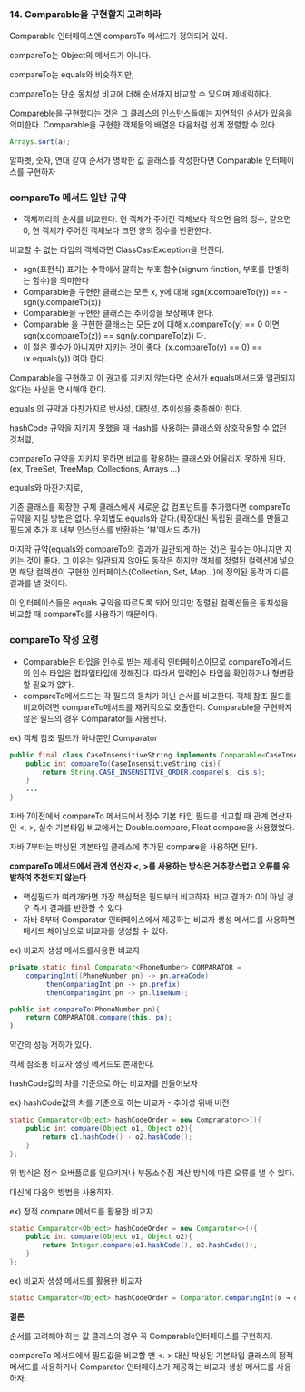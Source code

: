 ### 14. Comparable을 구현할지 고려하라

Comparable 인터페이스엔 compareTo 메서드가 정의되어 있다.

compareTo는 Object의 메서드가 아니다.

compareTo는 equals와 비슷하지만,

compareTo는 단순 동치성 비교에 더해 순서까지 비교할 수 있으며 제네릭하다.

Compareble을 구현했다는 것은 그 클래스의 인스턴스들에는 자연적인 순서가 있음을 의미한다. Comparable을 구현한 객체들의 배열은 다음처럼 쉽게 정렬할 수 있다.

```java
Arrays.sort(a);
```

알파벳, 숫자, 연대 같이 순서가 명확한 값 클래스를 작성한다면 Comparable 인터페이스를 구현하자

### compareTo 메서드 일반 규약

- 객체끼리의 순서를 비교한다.
  현 객체가 주어진 객체보다 작으면 음의 정수,
  같으면 0,
  현 객체가 주어진 객체보다 크면 양의 정수를 반환한다.

비교할 수 없는 타입의 객체라면 ClassCastException을 던진다.
- sgn(표현식) 표기는 수학에서 말하는 부호 함수(signum finction, 부호를 판별하는 함수)을 의미한다
- Comparable을 구현한 클래스는 모든 x, y에 대해 sgn(x.compareTo(y)) == -sgn(y.compareTo(x))
- Comparable을 구현한 클래스는 추이성을 보장해야 한다.
- Comparable 을 구현한 클래스는 모든 z에 대해 x.compareTo(y) == 0 이면
  sgn(x.compareTo(z)) == sgn(y.compareTo(z)) 다.
- 이 절은 필수가 아니지만 지키는 것이 좋다.
  (x.compareTo(y) == 0) == (x.equals(y)) 여야 한다.

Comparable을 구현하고 이 권고를 지키지 않는다면 순서가 equals메서드와 일관되지 않다는 사실을 명시해야 한다.

equals 의 규약과 마찬가지로 반사성, 대칭성, 추이성을 충종해야 한다.

hashCode 규약을 지키지 못했을 때 Hash를 사용하는 클래스와 상호작용할 수 없던 것처럼,

compareTo 규약을 지키지 못하면 비교를 활용하는 클래스와 어울리지 못하게 된다. (ex, TreeSet, TreeMap, Collections, Arrays …)

equals와 마찬가지로,

기존 클래스를 확장한 구체 클래스에서 새로운 값 컴포넌트를 추가했다면 compareTo 규약을 지킬 방법은 없다. 우회법도 equals와 같다.(확장대신 독립된 클래스를 만들고 필드에 추가 후 내부 인스턴스를 반환하는 ‘뷰’메서드 추가)

마지막 규약(equals와 compareTo의 결과가 일관되게 하는 것)은 필수는 아니지만 지키는 것이 좋다. 그 이유는 일관되지 않아도 동작은 하지만 객체를 정렬된 컬렉션에 넣으면 해당 컬렉션이 구현한 인터페이스(Collection, Set, Map…)에 정의된 동작과 다른 결과를 낼 것이다.

이 인터페이스들은 equals 규약을 따르도록 되어 있지만 정렬된 컬렉션들은 동치성을 비교할 때 compareTo를 사용하기 때문이다.

### compareTo 작성 요령

- Comparable은 타입을 인수로 받는 제네릭 인터페이스이므로 compareTo메서드의 인수 타입은 컴파일타임에 정해진다. 따라서 입력인수 타입을 확인하거나 형변환할 필요가 없다.
- compareTo메서드드는 각 필드의 동치가 아닌 순서를 비교한다. 객체 참조 필드를 비교하려면 compareTo메서드를 재귀적으로 호출한다. Comparable을 구현하지 않은 필드의 경우 Comparator를 사용한다.

ex) 객체 참조 필드가 하나뿐인 Comparator

```java
public final class CaseInsensitiveString implements Comparable<CaseInsensitiveString> {
	public int compareTo(CaseInsensitiveString cis){
		return String.CASE_INSENSITIVE_ORDER.compare(s, cis.s);
	}
	...
}

```

자바 7이전에서 compareTo 메서드에서 정수 기본 타입 필드를 비교할 때 관계 연산자인 <, >,
실수 기본타입 비교에서는 Double.compare, Float.compare을 사용했었다.

자바 7부터는 박싱된 기본타입 클래스에 추가된 compare을 사용하면 된다.

**compareTo 메서드에서 관계 연산자 <, >를 사용하는 방식은 거추장스럽고 오류를 유발하여 추천되지 않는다**

- 핵심필드가 여러개라면 가장 핵심적은 필드부터 비교하자. 비교 결과가 0이 아닐 경우 즉시 결과를 반환할 수 있다.
- 자바 8부터 Comparator 인터페이스에서 제공하는 비교자 생성 메서드를 사용하면 메서드 체이닝으로 비교자를 생성할 수 있다.

ex) 비교자 생성 메서드를사용한 비교자

```java
private static final Comparator<PhoneNumber> COMPARATOR = 
	comparingInt((PhoneNumber pn) -> pn.areaCode)
		.thenComparingInt(pn -> pn.prefix)
		.thenComparingInt(pn -> pn.lineNum);

public int compareTo(PhoneNumber pn){
	return COMPARATOR.compare(this. pn);
)
```

약간의 성능 저하가 있다.

객체 참조용 비교자 생성 메서드도 존재한다.

hashCode값의 차를 기준으로 하는 비교자를 만들어보자

ex) hashCode값의 차를 기준으로 하는 비교자 - 추이성 위배 버전

```java
static Comparator<Object> hashCodeOrder = new Comprarator<>(){
	public int compare(Object o1, Object o2){
		return o1.hashCode() - o2.hashCode();
	}
};
```

위 방식은 정수 오버플로를 일으키거나 부동소수점 계산 방식에 따른 오류를 낼 수 있다.

대신에 다음의 방법을 사용하자.

ex) 정적 compare 메서드를 활용한 비교자

```java
static Comparator<Object> hashCodeOrder = new Comparator<>(){
	public int compare(Object o1, Object o2){
		return Integer.compare(o1.hashCode(), o2.hashCode());
	}
};
```

ex) 비교자 생성 메서드를 활용한 비교자

```java
static Comparator<Object> hashCodeOrder = Comparator.comparingInt(o → o.hashCode());
```

**결론**

순서를 고려해야 하는 값 클래스의 경우 꼭 Comparable인터페이스를 구현하자.

compareTo 메서드에서 필드값을 비교할 땐 <. > 대신 박싱된 기본타입 클래스의 정적메서드를 사용하거나 Comparator 인터페이스가 제공하는 비교자 생성 메서드를 사용하자.